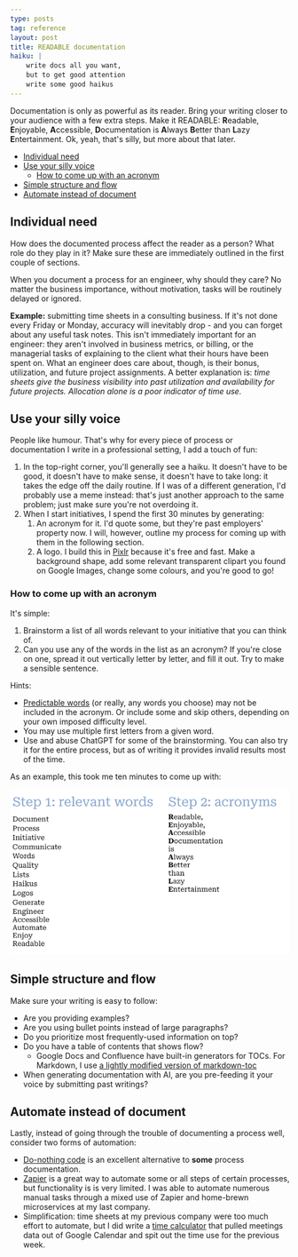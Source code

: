 ```yaml
---
type: posts
tag: reference
layout: post
title: READABLE documentation
haiku: |
    write docs all you want,
    but to get good attention
    write some good haikus
---
```


Documentation is only as powerful as its reader. Bring your writing closer to your audience with a few extra steps. Make it READABLE: **R**eadable, **E**njoyable, **A**ccessible, **D**ocumentation is **A**lways **B**etter than **L**azy **E**ntertainment. Ok, yeah, that's silly, but more about that later.

<!-- toc -->

- [Individual need](#individual-need)
- [Use your silly voice](#use-your-silly-voice)
    * [How to come up with an acronym](#how-to-come-up-with-an-acronym)
- [Simple structure and flow](#simple-structure-and-flow)
- [Automate instead of document](#automate-instead-of-document)

<!-- tocstop -->

## Individual need

How does the documented process affect the reader as a person? What role do they play in it? Make sure these are immediately outlined in the first couple of sections.

When you document a process for an engineer, why should they care? No matter the business importance, without motivation, tasks will be routinely delayed or ignored.

**Example:** submitting time sheets in a consulting business. If it's not done every Friday or Monday, accuracy will inevitably drop - and you can forget about any useful task notes. This isn't immediately important for an engineer: they aren't involved in business metrics, or billing, or the managerial tasks of explaining to the client what their hours have been spent on. What an engineer does care about, though, is their bonus, utilization, and future project assignments. A better explanation is: *time sheets give the business visibility into past utilization and availability for future projects. Allocation alone is a poor indicator of time use.*

## Use your silly voice

People like humour. That's why for every piece of process or documentation I write in a professional setting, I add a touch of fun:

1. In the top-right corner, you'll generally see a haiku. It doesn't have to be good, it doesn't have to make sense, it doesn't have to take long: it takes the edge off the daily routine. If I was of a different generation, I'd probably use a meme instead: that's just another approach to the same problem; just make sure you're not overdoing it.
1. When I start initiatives, I spend the first 30 minutes by generating:
    1. An acronym for it. I'd quote some, but they're past employers' property now. I will, however, outline my process for coming up with them in the following section.
    1. A logo. I build this in [Pixlr](https://pixlr.com/editor/) because it's free and fast. Make a background shape, add some relevant transparent clipart you found on Google Images, change some colours, and you're good to go!

### How to come up with an acronym

It's simple:

1. Brainstorm a list of all words relevant to your initiative that you can think of.
1. Can you use any of the words in the list as an acronym? If you're close on one, spread it out vertically letter by letter, and fill it out. Try to make a sensible sentence.

Hints:

* [Predictable words](https://english.stackexchange.com/questions/458089/is-there-a-list-of-words-that-dont-need-their-own-letters-in-an-acronym) (or really, any words you choose) may not be included in the acronym. Or include some and skip others, depending on your own imposed difficulty level.
* You may use multiple first letters from a given word.
* Use and abuse ChatGPT for some of the brainstorming. You can also try it for the entire process, but as of writing it provides invalid results most of the time.

As an example, this took me ten minutes to come up with:

![READABLE acronym](/assets/posts/documentation.png)

## Simple structure and flow

Make sure your writing is easy to follow: 

- Are you providing examples? 
- Are you using bullet points instead of large paragraphs?
- Do you prioritize most frequently-used information on top?
- Do you have a table of contents that shows flow?
    - Google Docs and Confluence have built-in generators for TOCs. For Markdown, I use [a lightly modified version of markdown-toc](https://github.com/slavaaaaaaaaaa/markdown-toc)
- When generating documentation with AI, are you pre-feeding it your voice by submitting past writings?

## Automate instead of document

Lastly, instead of going through the trouble of documenting a process well, consider two forms of automation:

* [Do-nothing code](https://blog.danslimmon.com/2019/07/15/do-nothing-scripting-the-key-to-gradual-automation/) is an excellent alternative to **some** process documentation.
* [Zapier](https://zapier.com/) is a great way to automate some or all steps of certain processes, but functionality is is very limited. I was able to automate numerous manual tasks through a mixed use of Zapier and home-brewn microservices at my last company. 
* Simplification: time sheets at my previous company were too much effort to automate, but I did write a [time calculator](https://github.com/slavaaaaaaaaaa/cal-calc) that pulled meetings data out of Google Calendar and spit out the time use for the previous week.